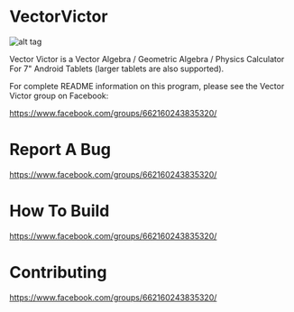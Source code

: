 VectorVictor
============


![alt tag](https://raw.github.com/viridian1138/VectorVictor/master/IMG_20131218_134519.jpg)



Vector Victor is a Vector Algebra / Geometric Algebra / Physics Calculator For 7" Android Tablets (larger tablets are also supported).



For complete README information on this program, please see the Vector Victor group on Facebook:


https://www.facebook.com/groups/662160243835320/




Report A Bug
============


https://www.facebook.com/groups/662160243835320/




How To Build
============


https://www.facebook.com/groups/662160243835320/




Contributing
============


https://www.facebook.com/groups/662160243835320/



